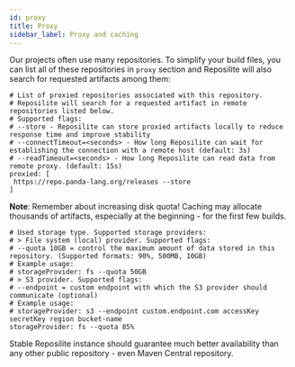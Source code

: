 ```yaml
---
id: proxy
title: Proxy
sidebar_label: Proxy and caching
---
```


Our projects often use many repositories.
To simplify your build files, 
you can list all of these repositories in `proxy` section 
and Reposilite will also search for requested artifacts among them:

 ```json5
# List of proxied repositories associated with this repository.
# Reposilite will search for a requested artifact in remote repositories listed below.
# Supported flags:
# --store - Reposilite can store proxied artifacts locally to reduce response time and improve stability
# --connectTimeout=<seconds> - How long Reposilite can wait for establishing the connection with a remote host (default: 3s)
# --readTimeout=<seconds> - How long Reposilite can read data from remote proxy. (default: 15s)
proxied: [
  https://repo.panda-lang.org/releases --store 
]
```

**Note**: Remember about increasing disk quota! 
Caching may allocate thousands of artifacts, especially at the beginning - for the first few builds. 

```json5
# Used storage type. Supported storage providers:
# > File system (local) provider. Supported flags:
# --quota 10GB = control the maximum amount of data stored in this repository. (Supported formats: 90%, 500MB, 10GB)
# Example usage:
# storageProvider: fs --quota 50GB
# > S3 provider. Supported flags:
# --endpoint = custom endpoint with which the S3 provider should communicate (optional)
# Example usage:
# storageProvider: s3 --endpoint custom.endpoint.com accessKey secretKey region bucket-name
storageProvider: fs --quota 85%
```

Stable Reposilite instance should guarantee much better availability than any other public repository - even Maven Central repository.